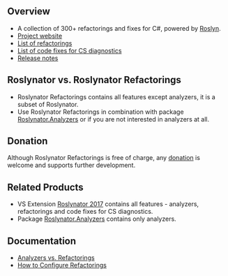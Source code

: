 ## Overview

* A collection of 300+ refactorings and fixes for C#, powered by [Roslyn](http://github.com/dotnet/roslyn).
* [Project website](http://github.com/JosefPihrt/Roslynator)
* [List of refactorings](http://github.com/JosefPihrt/Roslynator/blob/master/src/Refactorings/README.md)
* [List of code fixes for CS diagnostics](http://github.com/JosefPihrt/Roslynator/blob/master/src/CodeFixes/README.md)
* [Release notes](http://github.com/JosefPihrt/Roslynator/blob/master/ChangeLog.md)

## Roslynator vs. Roslynator Refactorings

* Roslynator Refactorings contains all features except analyzers, it is a subset of Roslynator.
* Use Roslynator Refactorings in combination with package [Roslynator.Analyzers](http://www.nuget.org/packages/Roslynator.Analyzers/) or if you are not interested in analyzers at all.

## Donation

Although Roslynator Refactorings is free of charge, any [donation](https://www.paypal.com/cgi-bin/webscr?cmd=_s-xclick&hosted_button_id=BX85UA346VTN6) is welcome and supports further development.

## Related Products

* VS Extension [Roslynator 2017](http://marketplace.visualstudio.com/items?itemName=josefpihrt.Roslynator2017) contains all features - analyzers, refactorings and code fixes for CS diagnostics.
* Package [Roslynator.Analyzers](http://www.nuget.org/packages/Roslynator.Analyzers/) contains only analyzers.

## Documentation

* [Analyzers vs. Refactorings](http://github.com/JosefPihrt/Roslynator/blob/master/docs/AnalyzersVsRefactorings.md)
* [How to Configure Refactorings](http://github.com/JosefPihrt/Roslynator/blob/master/docs/HowToConfigureRefactorings.md)
